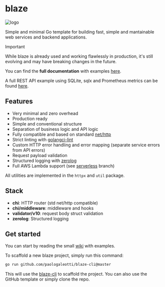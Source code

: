 # blaze

![logo](https://github.com/paologaleotti/blaze/assets/45665769/a0c691df-b76b-4a4a-ac44-c622dd458352)

Simple and minimal Go template for building fast, simple and mantainable web services and backend applications.

> [!IMPORTANT]
> While blaze is already used and working flawlessly in production, it's still evolving and may have breaking changes in the future.

You can find the **full documentation** with examples [here](https://github.com/paologaleotti/blaze/wiki).

A full REST API example using SQLite, sqlx and Prometheus metrics can be found [here](https://github.com/paologaleotti/blaze-api-example).

## Features

- Very minimal and zero overhead
- Production ready
- Simple and conventional structure
- Separation of business logic and API logic
- Fully compatible and based on standard [net/http](https://pkg.go.dev/net/http)
- Strict linting with [golangci-lint](https://golangci-lint.run/)
- Custom HTTP error handling and error mapping (separate service errors from API errors)
- Request payload validation
- Structured logging with [zerolog](https://github.com/rs/zerolog)
- Full AWS Lambda support (see [serverless](https://github.com/paologaleotti/blaze/tree/feature/serverless) branch)

All utilities are implemented in the `httpx` and `util` package.

## Stack

- **chi**: HTTP router (std net/http compatible)
- **chi/middleware**: middleware and hooks
- **validator/v10**: request body struct validation
- **zerolog**: Structured logging

## Get started

You can start by reading the small [wiki](https://github.com/paologaleotti/blaze/wiki) with examples.

To scaffold a new blaze project, simply run this command:

```bash
go run github.com/paologaleotti/blaze-cli@master
```

This will use the [blaze-cli](https://github.com/paologaleotti/blaze-cli) to scaffold the project. You can also use the GitHub template or simply clone the repo.
